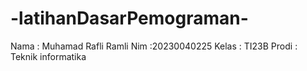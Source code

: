 # -latihanDasarPemograman-
Nama : Muhamad Rafli Ramli
Nim :20230040225
Kelas : TI23B
Prodi : Teknik informatika 
